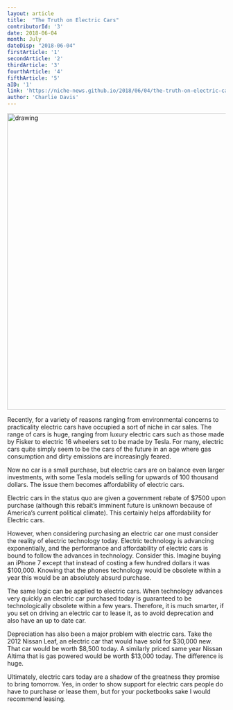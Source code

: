 ```yaml
---
layout: article 
title:  "The Truth on Electric Cars" 
contributorId: '3'
date: 2018-06-04 
month: July
dateDisp: "2018-06-04"
firstArticle: '1'
secondArticle: '2'
thirdArticle: '3'
fourthArticle: '4'
fifthArticle: '5'
aID: '1'
link: 'https://niche-news.github.io/2018/06/04/the-truth-on-electric-cars.html'
author: 'Charlie Davis'
---
```


<img src="https://scontent-atl3-1.xx.fbcdn.net/v/t1.0-9/34536815_1793353517375133_8883663535607906304_n.jpg?_nc_cat=0&oh=3ea60fae6e8a6a4c5062204c8d38dec8&oe=5BE2E557" alt="drawing" width="685px"/>

Recently, for a variety of reasons ranging from environmental concerns to practicality electric cars have occupied a sort of niche in car sales. The range of cars is huge, ranging from luxury electric cars such as those made by Fisker to electric 16 wheelers set to be made by Tesla. For many, electric cars quite simply seem to be the cars of the future in an age where gas consumption and dirty emissions are increasingly feared. 

Now no car is a small purchase, but electric cars are on balance even larger investments, with some Tesla models selling for upwards of 100 thousand dollars. The issue them becomes affordability of electric cars. 

Electric cars in the status quo are given a government rebate of $7500 upon purchase (although this rebait’s imminent future is unknown because of America’s current political climate). This certainly helps affordability for Electric cars. 

However, when considering purchasing an electric car one must consider the reality of electric technology today. Electric technology is advancing exponentially, and the performance and affordability of electric cars is bound to follow the advances in technology. 
Consider this. Imagine buying an iPhone 7 except that instead of costing a few hundred dollars it was $100,000. Knowing that the phones technology would be obsolete within a year this would be an absolutely absurd purchase. 

The same logic can be applied to electric cars. When technology advances very quickly an electric car purchased today is guaranteed to be technologically obsolete within a few years. Therefore, it is much smarter, if you set on driving an electric car to lease it, as to avoid deprecation and also have an up to date car. 

Depreciation has also been a major problem with electric cars. Take the 2012 Nissan Leaf, an electric car that would have sold for $30,000 new. That car would be worth $8,500 today. A similarly priced same year Nissan Altima that is gas powered would be worth $13,000 today. The difference is huge.

Ultimately, electric cars today are a shadow of the greatness they promise to bring tomorrow. Yes, in order to show support for electric cars people do have to purchase or lease them, but for your pocketbooks sake I would recommend leasing. 